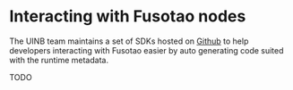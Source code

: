 # Interacting with Fusotao nodes

The UINB team maintains a set of SDKs hosted on [Github](https://github.com/uinb) to help developers interacting with Fusotao easier by auto generating code suited with the runtime metadata.

TODO